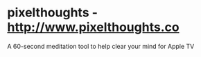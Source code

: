 # pixelthoughts - http://www.pixelthoughts.co
A 60-second meditation tool to help clear your mind for Apple TV
